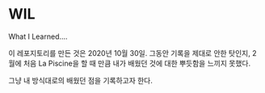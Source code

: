 # WIL
What I Learned....

이 레포지토리를 만든 것은 2020년 10월 30일.
그동안 기록을 제대로 안한 탓인지, 2월에 처음 La Piscine을 할 때 만큼
내가 배웠던 것에 대한 뿌듯함을 느끼지 못했다.

그냥 내 방식대로의 배웠던 점을 기록하고자 한다.
